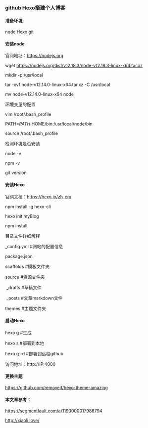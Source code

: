
### github Hexo搭建个人博客
<!--more-->
#### 准备环境

node  Hexo git

#### 安装node

官网地址：https://nodejs.org

wget https://nodejs.org/dist/v12.18.3/node-v12.18.3-linux-x64.tar.xz

mkdir -p /usr/local

tar -xvf node-v12.14.0-linux-x64.tar.xz -C /usr/local

mv node-v12.14.0-linux-x64 node

环境变量的配置

vim /root/.bash_profile

PATH=$PATH:$HOME/bin:/usr/local/node/bin

source /root/.bash_profile

检测环境是否安装

node -v 

npm -v

 git version

#### 安装Hexo

官网文档：https://hexo.io/zh-cn/

npm install -g hexo-cli

hexo init myBlog

npm install 

目录文件详细解释

_config.yml			#网站的配置信息

package.json

scaffolds			#模板文件夹

source				#资源文件夹

​	_drafts			#草稿文件

​	_posts			#文章markdown文件

themes			  #主题文件夹

#### 启动Hexo

hexo g			#生成

hexo s			#部署到本地

hexo g -d 	  #部署到远程github

访问地址：http://IP:4000

#### 更换主题

https://github.com/removeif/hexo-theme-amazing

#### 本文章参考：

https://segmentfault.com/a/1190000017986794

http://xiaoli.love/
